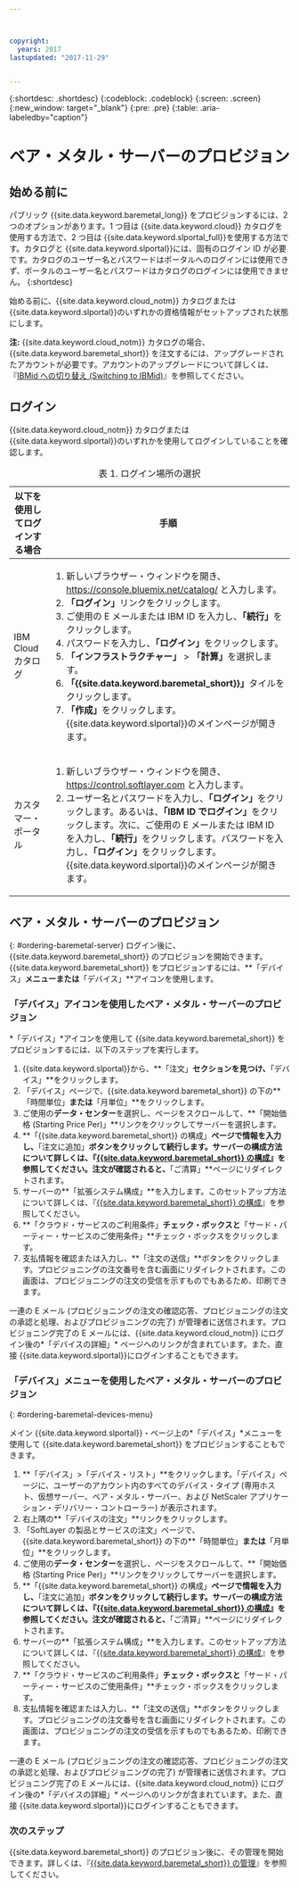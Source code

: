 ```yaml
---



copyright:
  years: 2017
lastupdated: "2017-11-29"


---
```


{:shortdesc: .shortdesc}
{:codeblock: .codeblock}
{:screen: .screen}
{:new_window: target="_blank"}
{:pre: .pre}
{:table: .aria-labeledby="caption"}

# ベア・メタル・サーバーのプロビジョン

## 始める前に
パブリック {{site.data.keyword.baremetal_long}} をプロビジョンするには、2 つのオプションがあります。1 つ目は {{site.data.keyword.cloud}} カタログを使用する方法で、2 つ目は {{site.data.keyword.slportal_full}}を使用する方法です。カタログと {{site.data.keyword.slportal}}には、固有のログイン ID が必要です。カタログのユーザー名とパスワードはポータルへのログインには使用できず、ポータルのユーザー名とパスワードはカタログのログインには使用できません。
{:shortdesc}

始める前に、{{site.data.keyword.cloud_notm}} カタログまたは {{site.data.keyword.slportal}}のいずれかの資格情報がセットアップされた状態にします。 
  
**注:** {{site.data.keyword.cloud_notm}} カタログの場合、{{site.data.keyword.baremetal_short}} を注文するには、アップグレードされたアカウントが必要です。アカウントのアップグレードについて詳しくは、『[IBMid への切り替え (Switching to IBMid)](https://console.ng.bluemix.net/docs/admin/softlayerlink.html)』を参照してください。
  
## ログイン 
{{site.data.keyword.cloud_notm}} カタログまたは {{site.data.keyword.slportal}}のいずれかを使用してログインしていることを確認します。 

  <table>
   <CAPTION>表 1. ログイン場所の選択</CAPTION>
   <THEAD>
   <TR>
   <th>以下を使用してログインする場合</th>
   <th>手順</th>
   </TR>
   </THEAD>
   <TBODY>
   <tr>
   <td>IBM Cloud カタログ</td>
   <td>
   <ol>
   <li>新しいブラウザー・ウィンドウを開き、<a href="https://console.bluemix.net/catalog/">https://console.bluemix.net/catalog/</a> と入力します。</li>
   <li><b>「ログイン」</b>リンクをクリックします。</li>
   <li>ご使用の E メールまたは IBM ID を入力し、<b>「続行」</b>をクリックします。</li>
   <li>パスワードを入力し、<b>「ログイン」</b>をクリックします。</li>
   <li><b>「インフラストラクチャー」</b> > <b>「計算」</b>を選択します。</li>
   <li><b>「{{site.data.keyword.baremetal_short}}」</b>タイルをクリックします。</li>
   <li><b>「作成」</b>をクリックします。{{site.data.keyword.slportal}}のメインページが開きます。</li>
   </ol>
   </td>
   </tr>
   <tr>
   <td>カスタマー・ポータル</td>
   <td>
   <ol>
   <li>新しいブラウザー・ウィンドウを開き、<a href="https://control.softlayer.com">https://control.softlayer.com</a> と入力します。</li>
   <li>ユーザー名とパスワードを入力し、<b>「ログイン」</b>をクリックします。あるいは、<b>「IBM ID でログイン」</b>をクリックします。次に、ご使用の E メールまたは IBM ID を入力し、<b>「続行」</b>をクリックします。パスワードを入力し、<b>「ログイン」</b>をクリックします。{{site.data.keyword.slportal}}のメインページが開きます。</li>
   </ol>
   </td>
   </tr>
   </TBODY>
   </table>

## ベア・メタル・サーバーのプロビジョン
{: #ordering-baremetal-server}
ログイン後に、{{site.data.keyword.baremetal_short}} のプロビジョンを開始できます。{{site.data.keyword.baremetal_short}} をプロビジョンするには、**「デバイス」**メニューまたは**「デバイス」**アイコンを使用します。

### 「デバイス」アイコンを使用したベア・メタル・サーバーのプロビジョン
*「デバイス」*アイコンを使用して {{site.data.keyword.baremetal_short}} をプロビジョンするには、以下のステップを実行します。

1.  {{site.data.keyword.slportal}}から、**「注文」**セクションを見つけ、**「デバイス」**をクリックします。
2.  「デバイス」ページで、{{site.data.keyword.baremetal_short}} の下の**「時間単位」**または**「月単位」**をクリックします。
3.  ご使用の**データ・センター**を選択し、ページをスクロールして、**「開始価格 (Starting Price Per)」**リンクをクリックしてサーバーを選択します。 
4.  **「{{site.data.keyword.baremetal_short}} の構成」**ページで情報を入力し、**「注文に追加」**ボタンをクリックして続行します。サーバーの構成方法について詳しくは、『[{{site.data.keyword.baremetal_short}} の構成](../bare-metal/configuring.md)』を参照してください。注文が確認されると、**「ご清算」**ページにリダイレクトされます。
5.  サーバーの**「拡張システム構成」**を入力します。このセットアップ方法について詳しくは、『[{{site.data.keyword.baremetal_short}} の構成](../bare-metal/configuring.md)』を参照してください。
6.  **「クラウド・サービスのご利用条件」**チェック・ボックスと**「サード・パーティー・サービスのご使用条件」**チェック・ボックスをクリックします。
7.  支払情報を確認または入力し、**「注文の送信」**ボタンをクリックします。プロビジョニングの注文番号を含む画面にリダイレクトされます。この画面は、プロビジョニングの注文の受信を示すものでもあるため、印刷できます。

 一連の E メール (プロビジョニングの注文の確認応答、プロビジョニングの注文の承認と処理、およびプロビジョニングの完了) が管理者に送信されます。プロビジョニング完了の E メールには、{{site.data.keyword.cloud_notm}} にログイン後の*「デバイスの詳細」* ページへのリンクが含まれています。また、直接 {{site.data.keyword.slportal}}にログインすることもできます。

### 「デバイス」メニューを使用したベア・メタル・サーバーのプロビジョン
{: #ordering-baremetal-devices-menu}

メイン {{site.data.keyword.slportal}}・ページ上の*「デバイス」*メニューを使用して {{site.data.keyword.baremetal_short}} をプロビジョンすることもできます。 

1. **「デバイス」>「デバイス・リスト」**をクリックします。「デバイス」ページに、ユーザーのアカウント内のすべてのデバイス・タイプ (専用ホスト、仮想サーバー、ベア・メタル・サーバー、および NetScaler アプリケーション・デリバリー・コントローラー) が表示されます。
2. 右上隅の**「デバイスの注文」**リンクをクリックします。
3. 「SoftLayer の製品とサービスの注文」ページで、{{site.data.keyword.baremetal_short}} の下の**「時間単位」**または**「月単位」**をクリックします。
4. ご使用の**データ・センター**を選択し、ページをスクロールして、**「開始価格 (Starting Price Per)」**リンクをクリックしてサーバーを選択します。 
5.  **「{{site.data.keyword.baremetal_short}} の構成」**ページで情報を入力し、**「注文に追加」**ボタンをクリックして続行します。サーバーの構成方法について詳しくは、『[{{site.data.keyword.baremetal_short}} の構成](../bare-metal/configuring.md)』を参照してください。注文が確認されると、**「ご清算」**ページにリダイレクトされます。
6.  サーバーの**「拡張システム構成」**を入力します。このセットアップ方法について詳しくは、『[{{site.data.keyword.baremetal_short}} の構成](../bare-metal/configuring.md)』を参照してください。
7. **「クラウド・サービスのご利用条件」**チェック・ボックスと**「サード・パーティー・サービスのご使用条件」**チェック・ボックスをクリックします。
8. 支払情報を確認または入力し、**「注文の送信」**ボタンをクリックします。プロビジョニングの注文番号を含む画面にリダイレクトされます。この画面は、プロビジョニングの注文の受信を示すものでもあるため、印刷できます。

一連の E メール (プロビジョニングの注文の確認応答、プロビジョニングの注文の承認と処理、およびプロビジョニングの完了) が管理者に送信されます。プロビジョニング完了の E メールには、{{site.data.keyword.cloud_notm}} にログイン後の*「デバイスの詳細」* ページへのリンクが含まれています。また、直接 {{site.data.keyword.slportal}}にログインすることもできます。

### 次のステップ
{{site.data.keyword.baremetal_short}} のプロビジョン後に、その管理を開始できます。詳しくは、『[{{site.data.keyword.baremetal_short}} の管理](../bare-metal/managing.html)』を参照してください。
